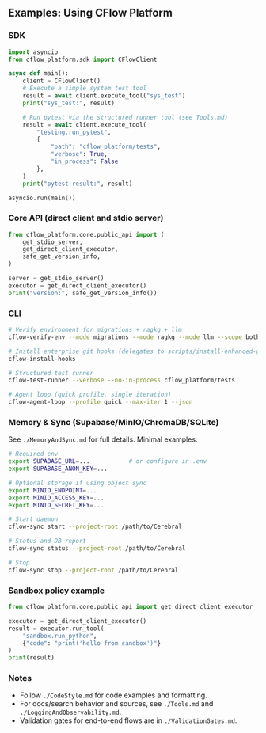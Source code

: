 ## Examples: Using CFlow Platform

### SDK

```python
import asyncio
from cflow_platform.sdk import CFlowClient

async def main():
    client = CFlowClient()
    # Execute a simple system test tool
    result = await client.execute_tool("sys_test")
    print("sys_test:", result)

    # Run pytest via the structured runner tool (see Tools.md)
    result = await client.execute_tool(
        "testing.run_pytest",
        {
            "path": "cflow_platform/tests",
            "verbose": True,
            "in_process": False
        },
    )
    print("pytest result:", result)

asyncio.run(main())
```

### Core API (direct client and stdio server)

```python
from cflow_platform.core.public_api import (
    get_stdio_server,
    get_direct_client_executor,
    safe_get_version_info,
)

server = get_stdio_server()
executor = get_direct_client_executor()
print("version:", safe_get_version_info())
```

### CLI

```bash
# Verify environment for migrations + ragkg + llm
cflow-verify-env --mode migrations --mode ragkg --mode llm --scope both

# Install enterprise git hooks (delegates to scripts/install-enhanced-git-hooks.sh)
cflow-install-hooks

# Structured test runner
cflow-test-runner --verbose --no-in-process cflow_platform/tests

# Agent loop (quick profile, single iteration)
cflow-agent-loop --profile quick --max-iter 1 --json
```

### Memory & Sync (Supabase/MinIO/ChromaDB/SQLite)

See `./MemoryAndSync.md` for full details. Minimal examples:

```bash
# Required env
export SUPABASE_URL=...           # or configure in .env
export SUPABASE_ANON_KEY=...

# Optional storage if using object sync
export MINIO_ENDPOINT=...
export MINIO_ACCESS_KEY=...
export MINIO_SECRET_KEY=...

# Start daemon
cflow-sync start --project-root /path/to/Cerebral

# Status and DB report
cflow-sync status --project-root /path/to/Cerebral

# Stop
cflow-sync stop --project-root /path/to/Cerebral
```

### Sandbox policy example

```python
from cflow_platform.core.public_api import get_direct_client_executor

executor = get_direct_client_executor()
result = executor.run_tool(
    "sandbox.run_python",
    {"code": "print('hello from sandbox')"}
)
print(result)
```

### Notes

- Follow `./CodeStyle.md` for code examples and formatting.
- For docs/search behavior and sources, see `./Tools.md` and `./LoggingAndObservability.md`.
- Validation gates for end-to-end flows are in `./ValidationGates.md`.


